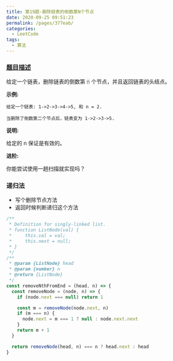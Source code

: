 ```yaml
---
title: 第19题-删除链表的倒数第N个节点
date: 2020-09-25 09:51:23
permalink: /pages/377eab/
categories:
  - LeetCode
tags:
  - 算法
---
```


### [题目描述](https://leetcode-cn.com/problems/remove-nth-node-from-end-of-list/)

给定一个链表，删除链表的倒数第 <font style="background: #eee; color: #666;">n</font> 个节点，并且返回链表的头结点。

**示例:**

```
给定一个链表: 1->2->3->4->5, 和 n = 2.

当删除了倒数第二个节点后，链表变为 1->2->3->5.
```

**说明:**

给定的 n 保证是有效的。

**进阶:**

你能尝试使用一趟扫描就实现吗？

<!-- more -->

### 递归法

- 写个删除节点方法
- 返回时候判断递归这个方法

```JavaScript
/**
 * Definition for singly-linked list.
 * function ListNode(val) {
 *     this.val = val;
 *     this.next = null;
 * }
 */
/**
 * @param {ListNode} head
 * @param {number} n
 * @return {ListNode}
 */
const removeNthFromEnd = (head, n) => {
  const removeNode = (node, n) => {
    if (node.next === null) return 1

    const m = removeNode(node.next, n)
    if (m === n) {
      node.next = m === 1 ? null : node.next.next
    }
    return m + 1
  }

  return removeNode(head, n) === n ? head.next : head
}
```

